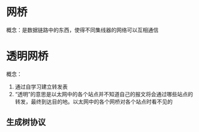 # 网桥
概念：是数据链路中的东西，使得不同集线器的网络可以互相通信
# 透明网桥
概念：
1. 通过自学习建立转发表
2. “透明”的意思是以太网中的各个站点并不知道自己的报文将会通过哪些站点的转发，最终到达目的地。以太网中的各个网桥对各个站点时看不见的
## 生成树协议